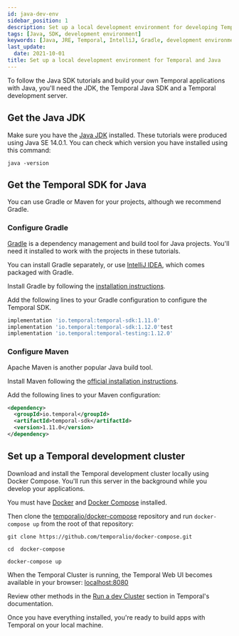 ```yaml
---
id: java-dev-env
sidebar_position: 1
description: Set up a local development environment for developing Temporal applications using the Java programming language.
tags: [Java, SDK, development environment]
keywords: [Java, JRE, Temporal, IntelliJ, Gradle, development environment]
last_update:
  date: 2021-10-01
title: Set up a local development environment for Temporal and Java
---
```


To follow the Java SDK tutorials and build your own Temporal applications with Java, you'll need the JDK, the Temporal Java SDK  and a Temporal development server.


## Get the Java JDK

Make sure you have the [Java JDK](https://www.oracle.com/ca-en/java/technologies/javase-downloads.html) installed. These tutorials were produced using Java SE 14.0.1. You can check which version you have installed using this command:

```command
java -version
```

## Get the Temporal SDK for Java

You can use Gradle or Maven for your projects, although we recommend Gradle.


### Configure Gradle

[Gradle](https://gradle.org) is a dependency management and build tool for Java projects. You'll need it installed to work with the projects in these tutorials.

You can install Gradle separately, or use [IntelliJ IDEA](https://www.jetbrains.com/idea/), which comes packaged with Gradle.

Install Gradle by following the [installation instructions](https://gradle.org/install/).

Add the following lines to your Gradle configuration to configure the Temporal SDK.

```groovy
implementation 'io.temporal:temporal-sdk:1.11.0' 
implementation 'io.temporal:temporal-sdk:1.12.0'test 
implementation 'io.temporal:temporal-testing:1.12.0'
```


### Configure Maven

Apache Maven is another popular Java build tool. 

Install Maven following the [official installation instructions](https://maven.apache.org/install.html).

Add the following lines to your Maven configuration:

```xml
<dependency>
  <groupId>io.temporal</groupId>
  <artifactId>temporal-sdk</artifactId>
  <version>1.11.0</version>
</dependency>
```



## Set up a Temporal development cluster

Download and install the Temporal development cluster locally using Docker Compose. You'll run this server in the background while you develop your applications.

You must have [Docker](https://docs.docker.com/engine/install) and [Docker Compose](https://docs.docker.com/compose/install) installed.

Then clone the [temporalio/docker-compose](https://github.com/temporalio/docker-compose) repository and run `docker-compose up` from the root of that repository:

```command
git clone https://github.com/temporalio/docker-compose.git
```

```command
cd  docker-compose
```

```command
docker-compose up
```

When the Temporal Cluster is running, the Temporal Web UI becomes available in your browser: [localhost:8080](http://localhost:8080/)

Review other methods in the [Run a dev Cluster](https://docs.temporal.io/application-development/foundations#run-a-dev-cluster) section in Temporal's documentation.

Once you have everything installed, you're ready to build apps with Temporal on your local machine.
